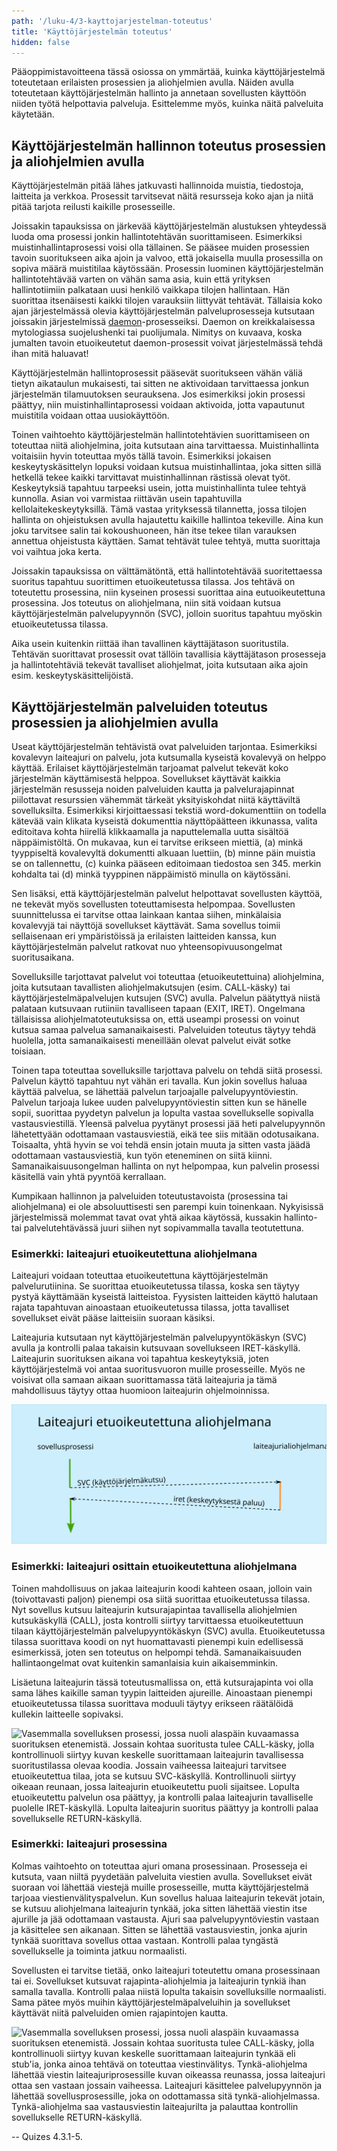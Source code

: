 ```yaml
---
path: '/luku-4/3-kayttojarjestelman-toteutus'
title: 'Käyttöjärjestelmän toteutus'
hidden: false
---
```


<div>
<lead>Pääoppimistavoitteena tässä osiossa on ymmärtää, kuinka käyttöjärjestelmä toteutetaan erilaisten prosessien ja aliohjelmien avulla. Näiden avulla toteutetaan käyttöjärjestelmän hallinto ja annetaan sovellusten käyttöön niiden työtä helpottavia palveluja. Esittelemme myös, kuinka näitä palveluita käytetään.
</lead>
</div>

## Käyttöjärjestelmän hallinnon toteutus prosessien ja aliohjelmien avulla
Käyttöjärjestelmän pitää lähes jatkuvasti hallinnoida muistia, tiedostoja, laitteita ja verkkoa. Prosessit tarvitsevat näitä resursseja koko ajan ja niitä pitää tarjota reilusti kaikille prosesseille.

Joissakin tapauksissa on järkevää käyttöjärjestelmän alustuksen yhteydessä luoda oma prosessi jonkin hallintotehtävän suorittamiseen. Esimerkiksi muistinhallintaprosessi voisi olla tällainen. Se pääsee muiden prosessien tavoin suoritukseen aika ajoin ja valvoo, että jokaisella muulla prosessilla on sopiva määrä muistitilaa käytössään. Prosessin luominen käyttöjärjestelmän hallintotehtävää varten on vähän sama asia, kuin että yrityksen hallintotiimiin palkataan uusi henkilö vaikkapa tilojen hallintaan. Hän suorittaa itsenäisesti kaikki tilojen varauksiin liittyvät tehtävät. Tällaisia koko ajan järjestelmässä olevia käyttöjärjestelmän palveluprosesseja kutsutaan joissakin järjestelmissä [daemon](https://fi.wikipedia.org/wiki/Daemon)-prosesseiksi. Daemon on kreikkalaisessa mytologiassa suojelushenki tai puolijumala. Nimitys on kuvaava, koska jumalten tavoin etuoikeutetut daemon-prosessit voivat järjestelmässä tehdä ihan mitä haluavat!

Käyttöjärjestelmän hallintoprosessit pääsevät suoritukseen vähän väliä tietyn aikataulun mukaisesti, tai sitten ne aktivoidaan tarvittaessa jonkun järjestelmän tilamuutoksen seurauksena. Jos esimerkiksi jokin prosessi päättyy, niin muistinhallintaprosessi voidaan aktivoida, jotta vapautunut muistitila voidaan ottaa uusiokäyttöön.

Toinen vaihtoehto käyttöjärjestelmän hallintotehtävien suorittamiseen on toteuttaa niitä aliohjelmina, joita kutsutaan aina tarvittaessa. Muistinhallinta voitaisiin hyvin toteuttaa myös tällä tavoin. Esimerkiksi jokaisen keskeytyskäsittelyn lopuksi voidaan kutsua muistinhallintaa, joka sitten sillä hetkellä tekee kaikki tarvittavat muistinhallinnan rästissä olevat työt. Keskeytyksiä tapahtuu tarpeeksi usein, jotta muistinhallinta tulee tehtyä kunnolla. Asian voi varmistaa riittävän usein tapahtuvilla kellolaitekeskeytyksillä. Tämä vastaa yrityksessä tilannetta, jossa tilojen hallinta on ohjeistuksen avulla hajautettu kaikille hallintoa tekeville. Aina kun joku tarvitsee salin tai kokoushuoneen, hän itse tekee tilan varauksen annettua ohjeistusta käyttäen. Samat tehtävät tulee tehtyä, mutta suorittaja voi vaihtua joka kerta.

Joissakin tapauksissa on välttämätöntä, että hallintotehtävää suoritettaessa suoritus tapahtuu suorittimen etuoikeutetussa tilassa. Jos tehtävä on toteutettu prosessina, niin kyseinen prosessi suorittaa aina eutuoikeutettuna prosessina. Jos toteutus on aliohjelmana, niin sitä voidaan kutsua käyttöjärjestelmän palvelupyynnön (SVC), jolloin suoritus tapahtuu myöskin etuoikeutetussa tilassa.

Aika usein kuitenkin riittää ihan tavallinen käyttäjätason suoritustila. Tehtävän suorittavat prosessit ovat tällöin tavallisia käyttäjätason prosesseja ja hallintotehtäviä tekevät tavalliset aliohjelmat, joita kutsutaan aika ajoin esim. keskeytyskäsittelijöistä.

## Käyttöjärjestelmän palveluiden toteutus prosessien ja aliohjelmien avulla
Useat käyttöjärjestelmän tehtävistä ovat palveluiden tarjontaa. Esimerkiksi kovalevyn laiteajuri on palvelu, jota kutsumalla kyseistä kovalevyä on helppo käyttää. Erilaiset käyttöjärjestelmän tarjoamat palvelut tekevät koko järjestelmän käyttämisestä helppoa. Sovellukset käyttävät kaikkia järjestelmän resusseja noiden palveluiden kautta ja palvelurajapinnat piilottavat resurssien vähemmät tärkeät yksityiskohdat niitä käyttäviltä sovelluksilta. Esimerkiksi kirjoittaessasi tekstiä word-dokumenttiin on todella kätevää vain klikata kyseistä dokumenttia näyttöpäätteen ikkunassa, valita editoitava kohta hiirellä klikkaamalla ja naputtelemalla uutta sisältöä näppäimistöltä. On mukavaa, kun ei tarvitse erikseen miettiä, (a) minkä tyyppiseltä kovalevyltä dokumentti alkuaan luettiin, (b) minne päin muistia se on tallennettu, (c) kuinka pääseen editoimaan tiedostoa sen 345. merkin kohdalta tai (d) minkä tyyppinen näppäimistö minulla on käytössäni.

Sen lisäksi, että käyttöjärjestelmän palvelut helpottavat sovellusten käyttöä, ne tekevät myös sovellusten toteuttamisesta helpompaa. Sovellusten suunnittelussa ei tarvitse ottaa lainkaan kantaa siihen, minkälaisia kovalevyjä tai näyttöjä sovellukset käyttävät. Sama sovellus toimii sellaisenaan eri ympäristöissä ja erilaisten laitteiden kanssa, kun käyttöjärjestelmän palvelut ratkovat nuo yhteensopivuusongelmat suoritusaikana.

Sovelluksille tarjottavat palvelut voi toteuttaa (etuoikeutettuina) aliohjelmina, joita kutsutaan tavallisten aliohjelmakutsujen (esim. CALL-käsky) tai käyttöjärjestelmäpalvelujen kutsujen (SVC) avulla. Palvelun päätyttyä niistä palataan kutsuvaan rutiiniin tavalliseen tapaan (EXIT, IRET). Ongelmana tällaisissa aliohjelmatoteutuksissa on, että useampi prosessi on voinut kutsua samaa palvelua samanaikaisesti. Palveluiden toteutus täytyy tehdä huolella, jotta samanaikaisesti meneillään olevat palvelut eivät sotke toisiaan.

Toinen tapa toteuttaa sovelluksille tarjottava palvelu on tehdä siitä prosessi. Palvelun käyttö tapahtuu nyt vähän eri tavalla. Kun jokin sovellus haluaa käyttää palvelua, se lähettää palvelun tarjoajalle palvelupyyntöviestin. Palvelun tarjoaja lukee uuden palvelupyyntöviestin sitten kun se hänelle sopii, suorittaa pyydetyn palvelun ja lopulta vastaa sovellukselle sopivalla vastausviestillä. Yleensä palvelua pyytänyt prosessi jää heti palvelupyynnön lähetettyään odottamaan vastausviestiä, eikä tee siis mitään odotusaikana. Toisaalta, yhtä hyvin se voi tehdä ensin jotain muuta ja sitten vasta jäädä odottamaan vastausviestiä, kun työn eteneminen on siitä kiinni. Samanaikaisuusongelman hallinta on nyt helpompaa, kun palvelin prosessi käsitellä vain yhtä pyyntöä kerrallaan.

Kumpikaan hallinnon ja palveluiden toteutustavoista (prosessina tai aliohjelmana) ei ole absoluuttisesti sen parempi kuin toinenkaan. Nykyisissä järjestelmissä molemmat tavat ovat yhtä aikaa käytössä, kussakin hallinto- tai palvelutehtävässä juuri siihen nyt sopivammalla tavalla teotutettuna.

### Esimerkki: laiteajuri etuoikeutettuna aliohjelmana
Laiteajuri voidaan toteuttaa etuoikeutettuna käyttöjärjestelmän palvelurutiinina. Se suorittaa etuoikeutetussa tilassa, koska sen täytyy pystyä käyttämään kyseistä laitteistoa. Fyysisten laitteiden käyttö halutaan rajata tapahtuvan ainoastaan etuoikeutetussa tilassa, jotta tavalliset sovellukset eivät pääse laitteisiin suoraan käsiksi.

Laiteajuria kutsutaan nyt käyttöjärjestelmän palvelupyyntökäskyn (SVC) avulla ja kontrolli palaa takaisin kutsuvaan sovellukseen IRET-käskyllä. Laiteajurin suorituksen aikana voi tapahtua keskeytyksiä, joten käyttöjärjestelmä voi antaa suoritusvuoron muille prosesseille. Myös ne voisivat olla samaan aikaan suorittamassa tätä laiteajuria ja tämä mahdollisuus täytyy ottaa huomioon laiteajurin ohjelmoinnissa.

<!-- kuva  luento 8, kalvo 15    ch-4-3-ajuri-etuoik-aliohj -->

![Vasemmalla sovelluksen prosessi, jossa nuoli alaspäin kuvaamassa suorituksen etenemistä. Jossain kohtaa suoritusta tulee SVC-käsky, jolloin kontrollinuoli siirtyy oikealla puolella olevalle laiteohjaimelle. Laiteohjain on toteutettu etuoikeutettuna aliohjelmana eli käyttöjärjestelmäpalveluna. Kun laiteohjain saa tehtävänsä tehtyä, kontrollinuoli palaa takaisin sovelluksen puolelle IRET-käskyllä.](./ch-4-3-ajuri-etuoik-aliohj.svg)
<div>
<illustrations motive="ch-4-3-ajuri-etuoik-aliohj" frombottom="0" totalheight="100%"></illustrations>
</div>

### Esimerkki: laiteajuri osittain etuoikeutettuna aliohjelmana
Toinen mahdollisuus on jakaa laiteajurin koodi kahteen osaan, jolloin vain (toivottavasti paljon) pienempi osa siitä suorittaa etuoikeutetussa tilassa. Nyt sovellus kutsuu laiteajurin kutsurajapintaa tavallisella aliohjelmien kutsukäskyllä (CALL), josta kontrolli siirtyy tarvittaessa etuoikeutettuun tilaan käyttöjärjestelmän palvelupyyntökäskyn (SVC) avulla. Etuoikeutetussa tilassa suorittava koodi on nyt huomattavasti pienempi kuin edellisessä esimerkissä, joten sen toteutus on helpompi tehdä. Samanaikaisuuden hallintaongelmat ovat kuitenkin samanlaisia kuin aikaisemminkin.

Lisäetuna laiteajurin tässä toteutusmallissa on, että kutsurajapinta voi olla sama lähes kaikille saman tyypin laitteiden ajureille. Ainoastaan pienempi etuoikeutetussa tilassa suorittava moduuli täytyy erikseen räätälöidä kullekin laitteelle sopivaksi.

<!-- kuva  luento 8, kalvo 16    ch-4-3-ajuri-user-etuoik-aliohj -->

![Vasemmalla sovelluksen prosessi, jossa nuoli alaspäin kuvaamassa suorituksen etenemistä. Jossain kohtaa suoritusta tulee CALL-käsky, jolla kontrollinuoli siirtyy kuvan keskelle suorittamaan laiteajurin tavallisessa suoritustilassa olevaa koodia. Jossain vaiheessa laiteajuri tarvitsee etuoikeutettua tilaa, jota se kutsuu SVC-käskyllä. Kontrollinuoli siirtyy oikeaan reunaan, jossa laiteajurin etuoikeutettu puoli sijaitsee. Lopulta etuoikeutettu palvelun osa päättyy, ja kontrolli palaa laiteajurin tavalliselle puolelle IRET-käskyllä. Lopulta laiteajurin suoritus päättyy ja kontrolli palaa sovellukselle RETURN-käskyllä.](./ch-4-3-ajuri-user-etuoik-aliohj.svg)
<div>
<illustrations motive="ch-4-3-ajuri-user-etuoik-aliohj" frombottom="0" totalheight="100%"></illustrations>
</div>

### Esimerkki: laiteajuri prosessina
Kolmas vaihtoehto on toteuttaa ajuri omana prosessinaan. Prosesseja ei kutsuta, vaan niiltä pyydetään palveluita viestien avulla. Sovellukset eivät suoraan voi lähettää viestejä muille prosesseille, mutta käyttöjärjestelmä tarjoaa viestienvälityspalvelun. Kun sovellus haluaa laiteajurin tekevät jotain, se kutsuu aliohjelmana laiteajurin tynkää, joka sitten lähettää viestin itse ajurille ja jää odottamaan vastausta. Ajuri saa palvelupyyntöviestin vastaan ja käsittelee sen aikanaan. Sitten se lähettää vastausviestin, jonka ajurin tynkää suorittava sovellus ottaa vastaan. Kontrolli palaa tyngästä sovellukselle ja toiminta jatkuu normaalisti.

Sovellusten ei tarvitse tietää, onko laiteajuri toteutettu omana prosessinaan tai ei. Sovellukset kutsuvat rajapinta-aliohjelmia ja laiteajurin tynkiä ihan samalla tavalla. Kontrolli palaa niistä lopulta takaisin sovelluksille normaalisti. Sama pätee myös muihin käyttöjärjestelmäpalveluihin ja sovellukset käyttävät niitä palveluiden omien rajapintojen kautta.

<!-- kuva  luento 8, kalvo 17    ch-4-3-ajuri-stub-etuoik-prosessi -->

![Vasemmalla sovelluksen prosessi, jossa nuoli alaspäin kuvaamassa suorituksen etenemistä. Jossain kohtaa suoritusta tulee CALL-käsky, jolla kontrollinuoli siirtyy kuvan keskelle suorittamaan laiteajurin tynkää eli stub'ia, jonka ainoa tehtävä on toteuttaa viestinvälitys. Tynkä-aliohjelma lähettää viestin laiteajuriprosessille kuvan oikeassa reunassa, jossa laiteajuri ottaa sen vastaan jossain vaiheessa. Laiteajuri käsittelee palvelupyynnön ja lähettää sovellusprosessille, joka on odottamassa sitä tynkä-aliohjelmassa. Tynkä-aliohjelma saa vastausviestin laiteajurilta ja palauttaa kontrollin sovellukselle RETURN-käskyllä.](./ch-4-3-ajuri-stub-etuoik-prosessi.svg)
<div>
<illustrations motive="ch-4-3-ajuri-stub-etuoik-prosessi" frombottom="0" totalheight="100%"></illustrations>
</div>

-- Quizes 4.3.1-5. 
<div><quiznator id="5c35e4fdddb6b814af31d29d"></quiznator></div>
<div><quiznator id="5c35e91e99236814c5bb3e64"></quiznator></div>
<div><quiznator id="5c35eb1bfd9fd71425c5deff"></quiznator></div>
<div><quiznator id="5c35ed8a99236814c5bb3e78"></quiznator></div>
<div><quiznator id="5c35efe0244fe21455cb228e"></quiznator></div>
